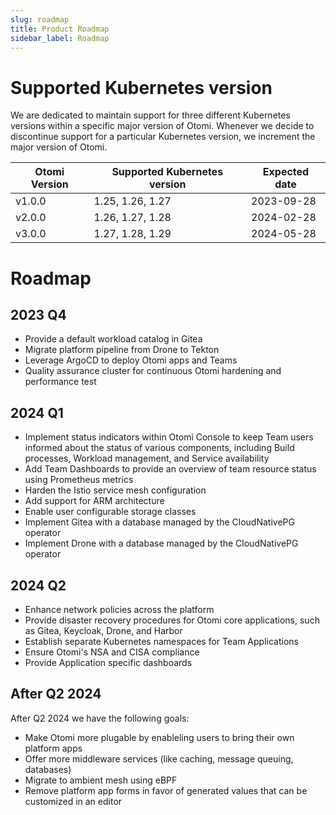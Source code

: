 ```yaml
---
slug: roadmap
title: Product Roadmap
sidebar_label: Roadmap
---
```


# Supported Kubernetes version

We are dedicated to maintain support for three different Kubernetes versions within a specific major version of Otomi. Whenever we decide to discontinue support for a particular Kubernetes version, we increment the major version of Otomi.

| Otomi Version | Supported Kubernetes version | Expected date |
| ------------- | ---------------------------- | ------------- |
| v1.0.0        | 1.25, 1.26, 1.27             | 2023-09-28    |
| v2.0.0        | 1.26, 1.27, 1.28             | 2024-02-28    |
| v3.0.0        | 1.27, 1.28, 1.29             | 2024-05-28    |

# Roadmap

## 2023 Q4

- Provide a default workload catalog in Gitea
- Migrate platform pipeline from Drone to Tekton
- Leverage ArgoCD to deploy Otomi apps and Teams
- Quality assurance cluster for continuous Otomi hardening and performance test

## 2024 Q1

- Implement status indicators within Otomi Console to keep Team users informed about the status of various components, including Build processes, Workload management, and Service availability
- Add Team Dashboards to provide an overview of team resource status using Prometheus metrics
- Harden the Istio service mesh configuration
- Add support for ARM architecture
- Enable user configurable storage classes
- Implement Gitea with a database managed by the CloudNativePG operator
- Implement Drone with a database managed by the CloudNativePG operator

## 2024 Q2

- Enhance network policies across the platform
- Provide disaster recovery procedures for Otomi core applications, such as Gitea, Keycloak, Drone, and Harbor
- Establish separate Kubernetes namespaces for Team Applications
- Ensure Otomi's NSA and CISA compliance
- Provide Application specific dashboards

## After Q2 2024

After Q2 2024 we have the following goals:

- Make Otomi more plugable by enableling users to bring their own platform apps
- Offer more middleware services (like caching, message queuing, databases)
- Migrate to ambient mesh using eBPF
- Remove platform app forms in favor of generated values that can be customized in an editor
